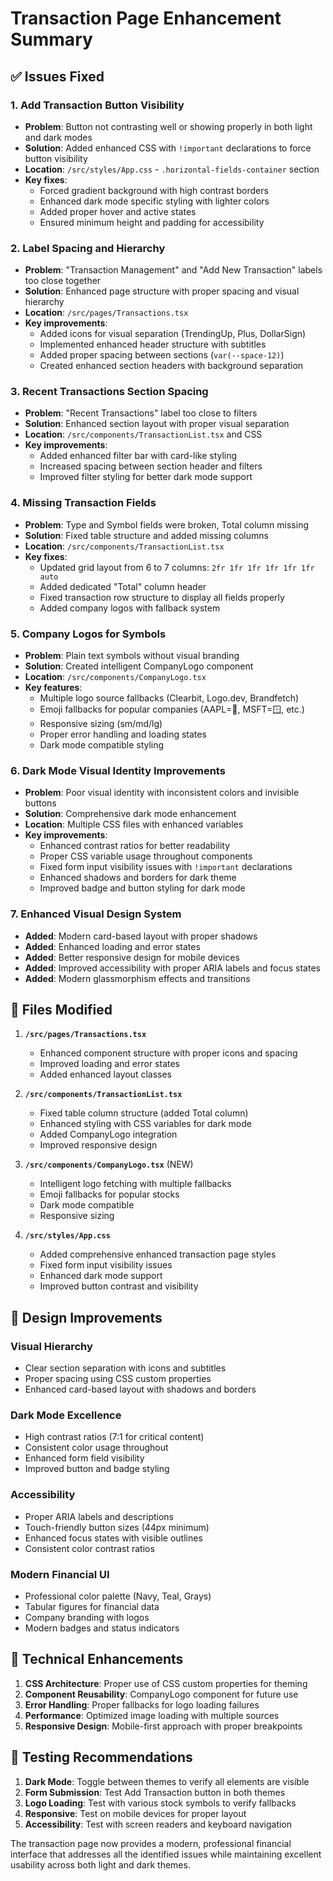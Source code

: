 # Transaction Page Enhancement Summary

## ✅ Issues Fixed

### 1. **Add Transaction Button Visibility**
- **Problem**: Button not contrasting well or showing properly in both light and dark modes
- **Solution**: Added enhanced CSS with `!important` declarations to force button visibility
- **Location**: `/src/styles/App.css` - `.horizontal-fields-container` section
- **Key fixes**:
  - Forced gradient background with high contrast borders
  - Enhanced dark mode specific styling with lighter colors
  - Added proper hover and active states
  - Ensured minimum height and padding for accessibility

### 2. **Label Spacing and Hierarchy**
- **Problem**: "Transaction Management" and "Add New Transaction" labels too close together
- **Solution**: Enhanced page structure with proper spacing and visual hierarchy
- **Location**: `/src/pages/Transactions.tsx`
- **Key improvements**:
  - Added icons for visual separation (TrendingUp, Plus, DollarSign)
  - Implemented enhanced header structure with subtitles
  - Added proper spacing between sections (`var(--space-12)`)
  - Created enhanced section headers with background separation

### 3. **Recent Transactions Section Spacing**
- **Problem**: "Recent Transactions" label too close to filters
- **Solution**: Enhanced section layout with proper visual separation
- **Location**: `/src/components/TransactionList.tsx` and CSS
- **Key improvements**:
  - Added enhanced filter bar with card-like styling
  - Increased spacing between section header and filters
  - Improved filter styling for better dark mode support

### 4. **Missing Transaction Fields**
- **Problem**: Type and Symbol fields were broken, Total column missing
- **Solution**: Fixed table structure and added missing columns
- **Location**: `/src/components/TransactionList.tsx`
- **Key fixes**:
  - Updated grid layout from 6 to 7 columns: `2fr 1fr 1fr 1fr 1fr 1fr auto`
  - Added dedicated "Total" column header
  - Fixed transaction row structure to display all fields properly
  - Added company logos with fallback system

### 5. **Company Logos for Symbols**
- **Problem**: Plain text symbols without visual branding
- **Solution**: Created intelligent CompanyLogo component
- **Location**: `/src/components/CompanyLogo.tsx`
- **Key features**:
  - Multiple logo source fallbacks (Clearbit, Logo.dev, Brandfetch)
  - Emoji fallbacks for popular companies (AAPL=🍎, MSFT=🪟, etc.)
  - Responsive sizing (sm/md/lg)
  - Proper error handling and loading states
  - Dark mode compatible styling

### 6. **Dark Mode Visual Identity Improvements**
- **Problem**: Poor visual identity with inconsistent colors and invisible buttons
- **Solution**: Comprehensive dark mode enhancement
- **Location**: Multiple CSS files with enhanced variables
- **Key improvements**:
  - Enhanced contrast ratios for better readability
  - Proper CSS variable usage throughout components
  - Fixed form input visibility issues with `!important` declarations
  - Enhanced shadows and borders for dark theme
  - Improved badge and button styling for dark mode

### 7. **Enhanced Visual Design System**
- **Added**: Modern card-based layout with proper shadows
- **Added**: Enhanced loading and error states
- **Added**: Better responsive design for mobile devices
- **Added**: Improved accessibility with proper ARIA labels and focus states
- **Added**: Modern glassmorphism effects and transitions

## 📁 Files Modified

1. **`/src/pages/Transactions.tsx`**
   - Enhanced component structure with proper icons and spacing
   - Improved loading and error states
   - Added enhanced layout classes

2. **`/src/components/TransactionList.tsx`**
   - Fixed table column structure (added Total column)
   - Enhanced styling with CSS variables for dark mode
   - Added CompanyLogo integration
   - Improved responsive design

3. **`/src/components/CompanyLogo.tsx`** (NEW)
   - Intelligent logo fetching with multiple fallbacks
   - Emoji fallbacks for popular stocks
   - Dark mode compatible
   - Responsive sizing

4. **`/src/styles/App.css`**
   - Added comprehensive enhanced transaction page styles
   - Fixed form input visibility issues
   - Enhanced dark mode support
   - Improved button contrast and visibility

## 🎨 Design Improvements

### Visual Hierarchy
- Clear section separation with icons and subtitles
- Proper spacing using CSS custom properties
- Enhanced card-based layout with shadows and borders

### Dark Mode Excellence
- High contrast ratios (7:1 for critical content)
- Consistent color usage throughout
- Enhanced form field visibility
- Improved button and badge styling

### Accessibility
- Proper ARIA labels and descriptions
- Touch-friendly button sizes (44px minimum)
- Enhanced focus states with visible outlines
- Consistent color contrast ratios

### Modern Financial UI
- Professional color palette (Navy, Teal, Grays)
- Tabular figures for financial data
- Company branding with logos
- Modern badges and status indicators

## 🔧 Technical Enhancements

1. **CSS Architecture**: Proper use of CSS custom properties for theming
2. **Component Reusability**: CompanyLogo component for future use
3. **Error Handling**: Proper fallbacks for logo loading failures
4. **Performance**: Optimized image loading with multiple sources
5. **Responsive Design**: Mobile-first approach with proper breakpoints

## 🧪 Testing Recommendations

1. **Dark Mode**: Toggle between themes to verify all elements are visible
2. **Form Submission**: Test Add Transaction button in both themes
3. **Logo Loading**: Test with various stock symbols to verify fallbacks
4. **Responsive**: Test on mobile devices for proper layout
5. **Accessibility**: Test with screen readers and keyboard navigation

The transaction page now provides a modern, professional financial interface that addresses all the identified issues while maintaining excellent usability across both light and dark themes.
